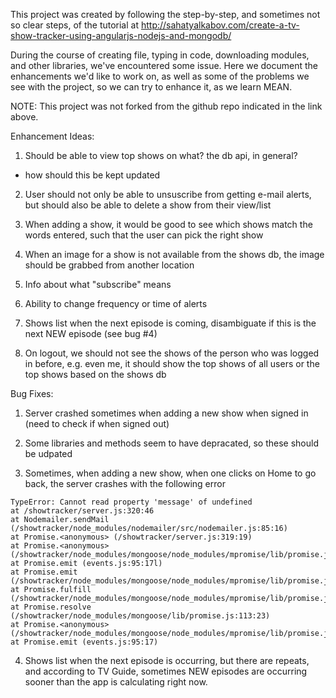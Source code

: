 This project was created by following the step-by-step, and sometimes not so clear steps, of the tutorial at http://sahatyalkabov.com/create-a-tv-show-tracker-using-angularjs-nodejs-and-mongodb/

During the course of creating file, typing in code, downloading modules, and other libraries, we've encountered some issue. Here we document the enhancements we'd like to work on, as well as some of the problems we see with the project, so we can try to enhance it, as we learn MEAN.

NOTE: This project was not forked from the github repo indicated in the link above.


Enhancement Ideas:

1. Should be able to view top shows on what? the db api, in general?
- how should this be kept updated

2. User should not only be able to unsuscribe from getting e-mail alerts, but should also be able to delete a show from their view/list

3. When adding a show, it would be good to see which shows match the words entered, such that the user can pick the right show

4. When an image for a show is not available from the shows db, the image should be grabbed from another location

5. Info about what "subscribe" means

6. Ability to change frequency or time of alerts

7. Shows list when the next episode is coming, disambiguate if this is the next NEW episode (see bug #4)

8. On logout, we should not see the shows of the person who was logged in before, e.g. even me, it should show the top shows of all users or the top shows based on the shows db


Bug Fixes:

1. Server crashed sometimes when adding a new show when signed in (need to check if when signed out)

2. Some libraries and methods seem to have depracated, so these should be udpated

3. Sometimes, when adding a new show, when one clicks on Home to go back, the server crashes with the following error

```
TypeError: Cannot read property 'message' of undefined 
at /showtracker/server.js:320:46
at Nodemailer.sendMail (/showtracker/node_modules/nodemailer/src/nodemailer.js:85:16)
at Promise.<anonymous> (/showtracker/server.js:319:19)
at Promise.<anonymous> (/showtracker/node_modules/mongoose/node_modules/mpromise/lib/promise.js:177:8)
at Promise.emit (events.js:95:17l)
at Promise.emit (/showtracker/node_modules/mongoose/node_modules/mpromise/lib/promise.js:84:38)
at Promise.fulfill (/showtracker/node_modules/mongoose/node_modules/mpromise/lib/promise.js:97:20)
at Promise.resolve (/showtracker/node_modules/mongoose/lib/promise.js:113:23)
at Promise.<anonymous> (/showtracker/node_modules/mongoose/node_modules/mpromise/lib/promise.js:177:8)
at Promise.emit (events.js:95:17)
```

4. Shows list when the next episode is occurring, but there are repeats, and according to TV Guide, sometimes NEW episodes are occurring sooner than the app is calculating right now.


